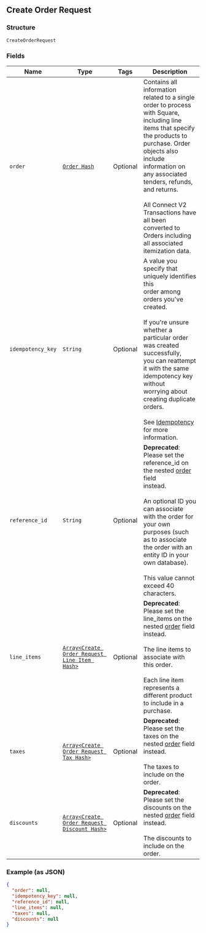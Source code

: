 ## Create Order Request

### Structure

`CreateOrderRequest`

### Fields

| Name | Type | Tags | Description |
|  --- | --- | --- | --- |
| `order` | [`Order Hash`](/doc/models/order.md) | Optional | Contains all information related to a single order to process with Square,<br>including line items that specify the products to purchase. Order objects also<br>include information on any associated tenders, refunds, and returns.<br><br>All Connect V2 Transactions have all been converted to Orders including all associated<br>itemization data. |
| `idempotency_key` | `String` | Optional | A value you specify that uniquely identifies this<br>order among orders you've created.<br><br>If you're unsure whether a particular order was created successfully,<br>you can reattempt it with the same idempotency key without<br>worrying about creating duplicate orders.<br><br>See [Idempotency](https://developer.squareup.com/docs/basics/api101/idempotency) for more information. |
| `reference_id` | `String` | Optional | __Deprecated__: Please set the reference_id on the nested [order](./models/order.md) field<br>instead.<br><br>An optional ID you can associate with the order for your own<br>purposes (such as to associate the order with an entity ID in your<br>own database).<br><br>This value cannot exceed 40 characters. |
| `line_items` | [`Array<Create Order Request Line Item Hash>`](/doc/models/create-order-request-line-item.md) | Optional | __Deprecated__: Please set the line_items on the nested [order](./models/order.md) field<br>instead.<br><br>The line items to associate with this order.<br><br>Each line item represents a different product to include in a purchase. |
| `taxes` | [`Array<Create Order Request Tax Hash>`](/doc/models/create-order-request-tax.md) | Optional | __Deprecated__: Please set the taxes on the nested [order](./models/order.md) field instead.<br><br>The taxes to include on the order. |
| `discounts` | [`Array<Create Order Request Discount Hash>`](/doc/models/create-order-request-discount.md) | Optional | __Deprecated__: Please set the discounts on the nested [order](./models/order.md) field instead.<br><br>The discounts to include on the order. |

### Example (as JSON)

```json
{
  "order": null,
  "idempotency_key": null,
  "reference_id": null,
  "line_items": null,
  "taxes": null,
  "discounts": null
}
```

